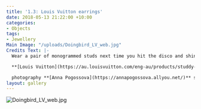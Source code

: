```yaml
---
title: '1.3: Louis Vuitton earrings'
date: 2018-05-13 21:22:00 +10:00
categories:
- Objects
tags:
- Jewellery
Main Image: "/uploads/Doingbird_LV_web.jpg"
Credits Text: |-
  Wear a pair of monogrammed studs next time you hit the disco and shine on into the night.

  **[Louis Vuitton](https://au.louisvuitton.com/eng-au/products/studdy-hoop-earrings-mm-nvprod710127v)**[ Studdy Hoop Earrings MM ($1090)](https://au.louisvuitton.com/eng-au/products/studdy-hoop-earrings-mm-nvprod710127v)

  photography **[Anna Pogossova](https://annapogossova.allyou.net/)** styling **[Miguel Urbina Tan](https://www.instagram.com/miguelurbinatan)**
layout: gallery
---
```



![Doingbird_LV_web.jpg](/uploads/Doingbird_LV_web.jpg)